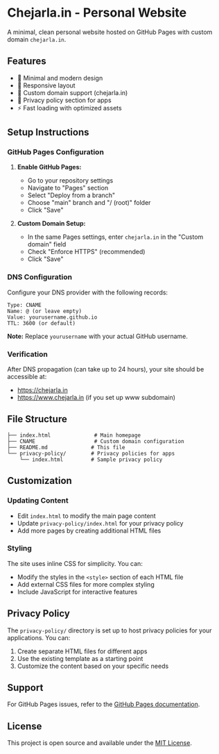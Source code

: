 # Chejarla.in - Personal Website

A minimal, clean personal website hosted on GitHub Pages with custom domain `chejarla.in`.

## Features

- 🎨 Minimal and modern design
- 📱 Responsive layout
- 🔗 Custom domain support (chejarla.in)
- 📄 Privacy policy section for apps
- ⚡ Fast loading with optimized assets

## Setup Instructions

### GitHub Pages Configuration

1. **Enable GitHub Pages:**
   - Go to your repository settings
   - Navigate to "Pages" section
   - Select "Deploy from a branch"
   - Choose "main" branch and "/ (root)" folder
   - Click "Save"

2. **Custom Domain Setup:**
   - In the same Pages settings, enter `chejarla.in` in the "Custom domain" field
   - Check "Enforce HTTPS" (recommended)
   - Click "Save"

### DNS Configuration

Configure your DNS provider with the following records:

```
Type: CNAME
Name: @ (or leave empty)
Value: yourusername.github.io
TTL: 3600 (or default)
```

**Note:** Replace `yourusername` with your actual GitHub username.

### Verification

After DNS propagation (can take up to 24 hours), your site should be accessible at:
- https://chejarla.in
- https://www.chejarla.in (if you set up www subdomain)

## File Structure

```
├── index.html              # Main homepage
├── CNAME                   # Custom domain configuration
├── README.md              # This file
└── privacy-policy/        # Privacy policies for apps
    └── index.html         # Sample privacy policy
```

## Customization

### Updating Content

- Edit `index.html` to modify the main page content
- Update `privacy-policy/index.html` for your privacy policy
- Add more pages by creating additional HTML files

### Styling

The site uses inline CSS for simplicity. You can:
- Modify the styles in the `<style>` section of each HTML file
- Add external CSS files for more complex styling
- Include JavaScript for interactive features

## Privacy Policy

The `privacy-policy/` directory is set up to host privacy policies for your applications. You can:

1. Create separate HTML files for different apps
2. Use the existing template as a starting point
3. Customize the content based on your specific needs

## Support

For GitHub Pages issues, refer to the [GitHub Pages documentation](https://docs.github.com/en/pages).

## License

This project is open source and available under the [MIT License](LICENSE). 